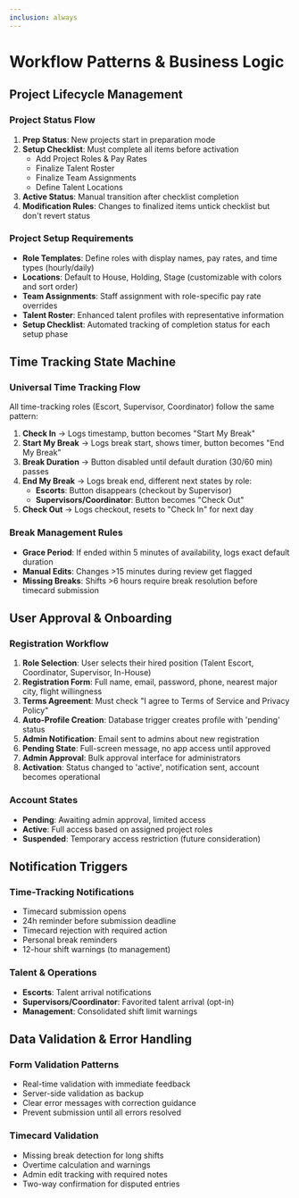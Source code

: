 ```yaml
---
inclusion: always
---
```


# Workflow Patterns & Business Logic

## Project Lifecycle Management

### Project Status Flow
1. **Prep Status**: New projects start in preparation mode
2. **Setup Checklist**: Must complete all items before activation
   - Add Project Roles & Pay Rates
   - Finalize Talent Roster  
   - Finalize Team Assignments
   - Define Talent Locations
3. **Active Status**: Manual transition after checklist completion
4. **Modification Rules**: Changes to finalized items untick checklist but don't revert status

### Project Setup Requirements
- **Role Templates**: Define roles with display names, pay rates, and time types (hourly/daily)
- **Locations**: Default to House, Holding, Stage (customizable with colors and sort order)
- **Team Assignments**: Staff assignment with role-specific pay rate overrides
- **Talent Roster**: Enhanced talent profiles with representative information
- **Setup Checklist**: Automated tracking of completion status for each setup phase

## Time Tracking State Machine

### Universal Time Tracking Flow
All time-tracking roles (Escort, Supervisor, Coordinator) follow the same pattern:

1. **Check In** → Logs timestamp, button becomes "Start My Break"
2. **Start My Break** → Logs break start, shows timer, button becomes "End My Break"
3. **Break Duration** → Button disabled until default duration (30/60 min) passes
4. **End My Break** → Logs break end, different next states by role:
   - **Escorts**: Button disappears (checkout by Supervisor)
   - **Supervisors/Coordinator**: Button becomes "Check Out"
5. **Check Out** → Logs checkout, resets to "Check In" for next day

### Break Management Rules
- **Grace Period**: If ended within 5 minutes of availability, logs exact default duration
- **Manual Edits**: Changes >15 minutes during review get flagged
- **Missing Breaks**: Shifts >6 hours require break resolution before timecard submission

## User Approval & Onboarding

### Registration Workflow
1. **Role Selection**: User selects their hired position (Talent Escort, Coordinator, Supervisor, In-House)
2. **Registration Form**: Full name, email, password, phone, nearest major city, flight willingness
3. **Terms Agreement**: Must check "I agree to Terms of Service and Privacy Policy"
4. **Auto-Profile Creation**: Database trigger creates profile with 'pending' status
5. **Admin Notification**: Email sent to admins about new registration
6. **Pending State**: Full-screen message, no app access until approved
7. **Admin Approval**: Bulk approval interface for administrators
8. **Activation**: Status changed to 'active', notification sent, account becomes operational

### Account States
- **Pending**: Awaiting admin approval, limited access
- **Active**: Full access based on assigned project roles
- **Suspended**: Temporary access restriction (future consideration)

## Notification Triggers

### Time-Tracking Notifications
- Timecard submission opens
- 24h reminder before submission deadline
- Timecard rejection with required action
- Personal break reminders
- 12-hour shift warnings (to management)

### Talent & Operations
- **Escorts**: Talent arrival notifications
- **Supervisors/Coordinator**: Favorited talent arrival (opt-in)
- **Management**: Consolidated shift limit warnings

## Data Validation & Error Handling

### Form Validation Patterns
- Real-time validation with immediate feedback
- Server-side validation as backup
- Clear error messages with correction guidance
- Prevent submission until all errors resolved

### Timecard Validation
- Missing break detection for long shifts
- Overtime calculation and warnings
- Admin edit tracking with required notes
- Two-way confirmation for disputed entries